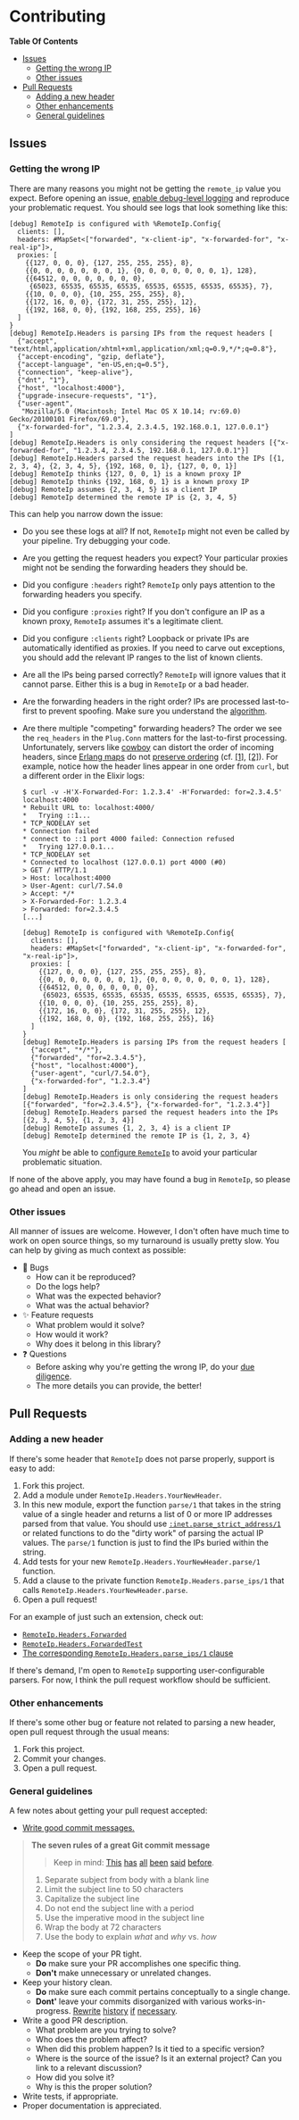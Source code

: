 # Contributing

**Table Of Contents**
* [Issues](#issues)
  * [Getting the wrong IP](#getting-the-wrong-ip)
  * [Other issues](#other-issues)
* [Pull Requests](#pull-requests)
  * [Adding a new header](#adding-a-new-header)
  * [Other enhancements](#other-enhancements)
  * [General guidelines](#general-guidelines)

## Issues

### Getting the wrong IP

There are many reasons you might not be getting the `remote_ip` value you expect. Before opening an issue, [enable debug-level logging](https://hexdocs.pm/logger/Logger.html#module-configuration) and reproduce your problematic request. You should see logs that look something like this:

```
[debug] RemoteIp is configured with %RemoteIp.Config{
  clients: [],
  headers: #MapSet<["forwarded", "x-client-ip", "x-forwarded-for", "x-real-ip"]>,
  proxies: [
    {{127, 0, 0, 0}, {127, 255, 255, 255}, 8},
    {{0, 0, 0, 0, 0, 0, 0, 1}, {0, 0, 0, 0, 0, 0, 0, 1}, 128},
    {{64512, 0, 0, 0, 0, 0, 0, 0},
     {65023, 65535, 65535, 65535, 65535, 65535, 65535, 65535}, 7},
    {{10, 0, 0, 0}, {10, 255, 255, 255}, 8},
    {{172, 16, 0, 0}, {172, 31, 255, 255}, 12},
    {{192, 168, 0, 0}, {192, 168, 255, 255}, 16}
  ]
}
[debug] RemoteIp.Headers is parsing IPs from the request headers [
  {"accept", "text/html,application/xhtml+xml,application/xml;q=0.9,*/*;q=0.8"},
  {"accept-encoding", "gzip, deflate"},
  {"accept-language", "en-US,en;q=0.5"},
  {"connection", "keep-alive"},
  {"dnt", "1"},
  {"host", "localhost:4000"},
  {"upgrade-insecure-requests", "1"},
  {"user-agent",
   "Mozilla/5.0 (Macintosh; Intel Mac OS X 10.14; rv:69.0) Gecko/20100101 Firefox/69.0"},
  {"x-forwarded-for", "1.2.3.4, 2.3.4.5, 192.168.0.1, 127.0.0.1"}
]
[debug] RemoteIp.Headers is only considering the request headers [{"x-forwarded-for", "1.2.3.4, 2.3.4.5, 192.168.0.1, 127.0.0.1"}]
[debug] RemoteIp.Headers parsed the request headers into the IPs [{1, 2, 3, 4}, {2, 3, 4, 5}, {192, 168, 0, 1}, {127, 0, 0, 1}]
[debug] RemoteIp thinks {127, 0, 0, 1} is a known proxy IP
[debug] RemoteIp thinks {192, 168, 0, 1} is a known proxy IP
[debug] RemoteIp assumes {2, 3, 4, 5} is a client IP
[debug] RemoteIp determined the remote IP is {2, 3, 4, 5}
```

This can help you narrow down the issue:

* Do you see these logs at all? If not, `RemoteIp` might not even be called by your pipeline. Try debugging your code.
* Are you getting the request headers you expect? Your particular proxies might not be sending the forwarding headers they should be.
* Did you configure `:headers` right? `RemoteIp` only pays attention to the forwarding headers you specify.
* Did you configure `:proxies` right? If you don't configure an IP as a known proxy, `RemoteIp` assumes it's a legitimate client.
* Did you configure `:clients` right? Loopback or private IPs are automatically identified as proxies. If you need to carve out exceptions, you should add the relevant IP ranges to the list of known clients.
* Are all the IPs being parsed correctly? `RemoteIp` will ignore values that it cannot parse. Either this is a bug in `RemoteIp` or a bad header.
* Are the forwarding headers in the right order? IPs are processed last-to-first to prevent spoofing. Make sure you understand the [algorithm](README.md#algorithm).
* Are there multiple "competing" forwarding headers? The order we see the `req_headers` in the `Plug.Conn` matters for the last-to-first processing. Unfortunately, servers like [cowboy](https://github.com/ninenines/cowboy) can distort the order of incoming headers, since [Erlang maps](http://erlang.org/doc/man/maps.html) do not [preserve ordering](https://medium.com/@jlouis666/breaking-erlang-maps-1-31952b8729e6) (cf. [[1]](https://github.com/elixir-plug/plug_cowboy/blob/7bf68cd757c1a052e227112b681b77066fd84d2b/lib/plug/cowboy/conn.ex#L125-L127), [[2]](https://github.com/erlang/otp/blob/2c882ec2d504019f07104b3240a989148dfc1fa3/lib/stdlib/doc/src/maps.xml#L409)). For example, notice how the header lines appear in one order from `curl`, but a different order in the Elixir logs:

    ```console
    $ curl -v -H'X-Forwarded-For: 1.2.3.4' -H'Forwarded: for=2.3.4.5' localhost:4000
    * Rebuilt URL to: localhost:4000/
    *   Trying ::1...
    * TCP_NODELAY set
    * Connection failed
    * connect to ::1 port 4000 failed: Connection refused
    *   Trying 127.0.0.1...
    * TCP_NODELAY set
    * Connected to localhost (127.0.0.1) port 4000 (#0)
    > GET / HTTP/1.1
    > Host: localhost:4000
    > User-Agent: curl/7.54.0
    > Accept: */*
    > X-Forwarded-For: 1.2.3.4
    > Forwarded: for=2.3.4.5
    [...]
    ```

    ```
    [debug] RemoteIp is configured with %RemoteIp.Config{
      clients: [],
      headers: #MapSet<["forwarded", "x-client-ip", "x-forwarded-for", "x-real-ip"]>,
      proxies: [
        {{127, 0, 0, 0}, {127, 255, 255, 255}, 8},
        {{0, 0, 0, 0, 0, 0, 0, 1}, {0, 0, 0, 0, 0, 0, 0, 1}, 128},
        {{64512, 0, 0, 0, 0, 0, 0, 0},
         {65023, 65535, 65535, 65535, 65535, 65535, 65535, 65535}, 7},
        {{10, 0, 0, 0}, {10, 255, 255, 255}, 8},
        {{172, 16, 0, 0}, {172, 31, 255, 255}, 12},
        {{192, 168, 0, 0}, {192, 168, 255, 255}, 16}
      ]
    }
    [debug] RemoteIp.Headers is parsing IPs from the request headers [
      {"accept", "*/*"},
      {"forwarded", "for=2.3.4.5"},
      {"host", "localhost:4000"},
      {"user-agent", "curl/7.54.0"},
      {"x-forwarded-for", "1.2.3.4"}
    ]
    [debug] RemoteIp.Headers is only considering the request headers [{"forwarded", "for=2.3.4.5"}, {"x-forwarded-for", "1.2.3.4"}]
    [debug] RemoteIp.Headers parsed the request headers into the IPs [{2, 3, 4, 5}, {1, 2, 3, 4}]
    [debug] RemoteIp assumes {1, 2, 3, 4} is a client IP
    [debug] RemoteIp determined the remote IP is {1, 2, 3, 4}
    ```

    You *might* be able to [configure `RemoteIp`](README.md#configuration) to avoid your particular problematic situation.

If none of the above apply, you may have found a bug in `RemoteIp`, so please go ahead and open an issue.

### Other issues

All manner of issues are welcome. However, I don't often have much time to work on open source things, so my turnaround is usually pretty slow. You can help by giving as much context as possible:

* :bug: Bugs
  * How can it be reproduced?
  * Do the logs help?
  * What was the expected behavior?
  * What was the actual behavior?
* :sparkles: Feature requests
  * What problem would it solve?
  * How would it work?
  * Why does it belong in this library?
* :question: Questions
  * Before asking why you're getting the wrong IP, do your [due diligence](#getting-the-wrong-ip).
  * The more details you can provide, the better!

## Pull Requests

### Adding a new header

If there's some header that `RemoteIp` does not parse properly, support is easy to add:

1. Fork this project.
2. Add a module under `RemoteIp.Headers.YourNewHeader`.
3. In this new module, export the function `parse/1` that takes in the string value of a single header and returns a list of 0 or more IP addresses parsed from that value. You should use [`:inet.parse_strict_address/1`](http://erlang.org/doc/man/inet.html#parse_strict_address-1) or related functions to do the "dirty work" of parsing the actual IP values. The `parse/1` function is just to find the IPs buried within the string.
4. Add tests for your new `RemoteIp.Headers.YourNewHeader.parse/1` function.
5. Add a clause to the private function `RemoteIp.Headers.parse_ips/1` that calls `RemoteIp.Headers.YourNewHeader.parse`.
6. Open a pull request!

For an example of just such an extension, check out:

* [`RemoteIp.Headers.Forwarded`](https://github.com/ajvondrak/remote_ip/blob/master/lib/remote_ip/headers/forwarded.ex)
* [`RemoteIp.Headers.ForwardedTest`](https://github.com/ajvondrak/remote_ip/blob/master/test/remote_ip/headers/forwarded_test.exs)
* [The corresponding `RemoteIp.Headers.parse_ips/1` clause](https://github.com/ajvondrak/remote_ip/blob/ab2d6fe17ea7361dd998e3d0664142f2b4c8b2ea/lib/remote_ip/headers.ex#L16-L18)

If there's demand, I'm open to `RemoteIp` supporting user-configurable parsers. For now, I think the pull request workflow should be sufficient.

### Other enhancements

If there's some other bug or feature not related to parsing a new header, open pull request through the usual means:

1. Fork this project.
2. Commit your changes.
3. Open a pull request.

### General guidelines

A few notes about getting your pull request accepted:

* [Write good commit messages.](https://chris.beams.io/posts/git-commit/)
> **The seven rules of a great Git commit message**
>
> > Keep in mind: [This](http://tbaggery.com/2008/04/19/a-note-about-git-commit-messages.html) [has](https://www.git-scm.com/book/en/v2/Distributed-Git-Contributing-to-a-Project#_commit_guidelines) [all](https://github.com/torvalds/subsurface-for-dirk/blob/master/README#L92-L120) [been](http://who-t.blogspot.co.at/2009/12/on-commit-messages.html) [said](https://github.com/erlang/otp/wiki/writing-good-commit-messages) [before](https://github.com/spring-projects/spring-framework/blob/30bce7/CONTRIBUTING.md#format-commit-messages).
>
> 1. Separate subject from body with a blank line
> 2. Limit the subject line to 50 characters
> 3. Capitalize the subject line
> 4. Do not end the subject line with a period
> 5. Use the imperative mood in the subject line
> 6. Wrap the body at 72 characters
> 7. Use the body to explain *what* and *why* vs. *how*
* Keep the scope of your PR tight.
  * **Do** make sure your PR accomplishes one specific thing.
  * **Don't** make unnecessary or unrelated changes.
* Keep your history clean.
  * **Do** make sure each commit pertains conceptually to a single change.
  * **Dont'** leave your commits disorganized with various works-in-progress. [Rewrite](https://git-scm.com/book/id/v2/Git-Tools-Rewriting-History) [history](https://git-rebase.io/) [if](https://programmerfriend.com/git-best-practices/) [necessary](http://justinhileman.info/article/changing-history/).
* Write a good PR description.
  * What problem are you trying to solve?
  * Who does the problem affect?
  * When did this problem happen? Is it tied to a specific version?
  * Where is the source of the issue? Is it an external project? Can you link to a relevant discussion?
  * How did you solve it?
  * Why is this the proper solution?
* Write tests, if appropriate.
* Proper documentation is appreciated.

